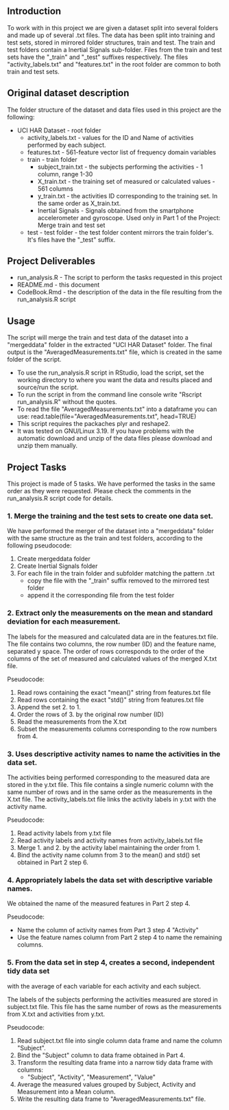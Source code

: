 
## Introduction
To work with in this project we are given a dataset split into several folders
and made up of several .txt files.
The data has been split into training and test sets, stored in mirrored folder
structures, train and test. The train and test folders contain a Inertial 
Signals sub-folder. Files from the train and test sets have the "_train" and 
"_test" suffixes respectively. The files "activity_labels.txt" and 
"features.txt" in the  root folder are common to both train and test sets.

## Original dataset description
The folder structure of the dataset and data files used in this project are the following:

* UCI HAR Dataset - root folder
    + activity_labels.txt - values for the ID and Name of activities performed 
    by each subject.
    + features.txt - 561-feature vector list of frequency domain variables
    * train - train folder
        + subject_train.txt - the subjects performing the activities - 1 column, 
        range 1-30
        + X_train.txt - the training set of measured or calculated values - 561 
        columns
        + y_train.txt - the activities ID corresponding to the training set. 
        In the same order as X_train.txt.
        * Inertial Signals - Signals obtained from the smartphone accelerometer 
        and gyroscope. Used only in Part 1 of the Project: Merge train and 
        test set
    * test - test folder - the test folder content mirrors the train folder's. 
    It's files have the "_test" suffix.

## Project Deliverables
* run_analysis.R - The script to perform the tasks requested in this project
* README.md - this document
* CodeBook.Rmd - the description of the data in the file resulting from the 
run_analysis.R script

## Usage
The script will merge the train and test data of the dataset into a
"mergeddata" folder in the extracted "UCI HAR Dataset" folder.
The final output is the "AveragedMeasurements.txt" file, which is created in the 
same folder of the script.
    
* To use the run_analysis.R script in RStudio, load the script, set the working 
directory to where you want the data and results placed and source/run the script.
* To run the script in from the command line console write "Rscript run_analysis.R" without the quotes.
* To read the file "AveragedMeasurements.txt" into a dataframe you can use:
    read.table(file="AveragedMeasurements.txt", head=TRUE)
* This script requires the packaches plyr and reshape2.
* It was tested on GNU/Linux 3.19. If you have problems with the automatic download
and unzip of the data files please download and unzip them manually.

## Project Tasks
This project is made of 5 tasks. We have performed the tasks in the same order 
as they were requested. Please check the comments in the run_analysis.R script 
code for details.

### 1. Merge the training and the test sets to create one data set.

We have performed the merger of the dataset into a "mergeddata" folder with the 
same structure as the train and test folders, according to the following 
pseudocode:

1. Create mergeddata folder
2. Create Inertial Signals folder
3. For each file in the train folder and subfolder matching the pattern .txt
    + copy the file with the "_train" suffix removed to the mirrored test folder
    + append it the corresponding file from the test folder

### 2. Extract only the measurements on the mean and standard deviation for each measurement.

The labels for the measured and calculated data are in the features.txt file. 
The file contains two columns, the row number (ID) and the feature name, 
separated  y space. The order of rows corresponds to the order of the columns 
of the set of measured and calculated values of the merged X.txt file.

Pseudocode:

1. Read rows containing the exact "mean()" string from features.txt file
2. Read rows containing the exact "std()" string from features.txt file
3. Append the set 2. to 1.
4. Order the rows of 3. by the original row number (ID)
5. Read the measurements from the X.txt
6. Subset the measurements columns corresponding to the row numbers from 4.

### 3. Uses descriptive activity names to name the activities in the data set.

The activities being performed corresponding to the measured data are stored in 
the y.txt file. This file contains a single numeric column with the same number 
of rows and in the same order as the measurements in the X.txt file. The 
activity_labels.txt file links the activity labels in y.txt with the 
activity name.

Pseudocode:

1. Read activity labels from y.txt file
2. Read activity labels and activity names from activity_labels.txt file
3. Merge 1. and 2. by the activity label maintaining the order from 1.
4. Bind the activity name column from 3 to the mean() and std() set 
obtained in Part 2 step 6.

### 4. Appropriately labels the data set with descriptive variable names.

We obtained the name of the measured features in Part 2 step 4.

Pseudocode:

* Name the column of activity names from Part 3 step 4 "Activity"
* Use the feature names column from Part 2 step 4 to name the remaining columns.

### 5. From the data set in step 4, creates a second, independent tidy data set 
with the average of each variable for each activity and each subject.

The labels of the subjects performing the activities measured are stored in 
subject.txt file. This file has the same number of rows as the measurements 
from X.txt and activities from y.txt.

Pseudocode:

1. Read subject.txt file into single column data frame and name the column "Subject".
2. Bind the "Subject" column to data frame obtained in Part 4.
3. Transform the resulting data frame into a narrow tidy data frame with columns:
    + "Subject", "Activity", "Measurement", "Value"
4. Average the measured values grouped by Subject, Activity and Measurement into
a Mean column.
5. Write the resulting data frame to "AveragedMeasurements.txt" file.
